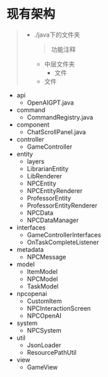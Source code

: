 # 现有架构

> - ./java下的文件夹
>   >功能注释
>   - 中层文件夹
>     - 文件
>   - 文件

- api
  - OpenAIGPT.java
- command
  - CommandRegistry.java
- component
  - ChatScrollPanel.java
- controller
  - GameController
- entity
  - layers
  - LibrarianEntity
  - LibRenderer
  - NPCEntity
  - NPCEntityRenderer
  - ProfessorEntity
  - ProfessorEntityRenderer
  - NPCData
  - NPCDataManager
- interfaces
  - GameControllerInterfaces
  - OnTaskCompleteListener
- metadata
  - NPCMessage
- model
  - ItemModel
  - NPCModel
  - TaskModel
- npcopenai
  - CustomItem
  - NPCInteractionScreen
  - NPCOpenAI
- system
  - NPCSystem
- util
  - JsonLoader
  - ResourcePathUtil
- view
  - GameView